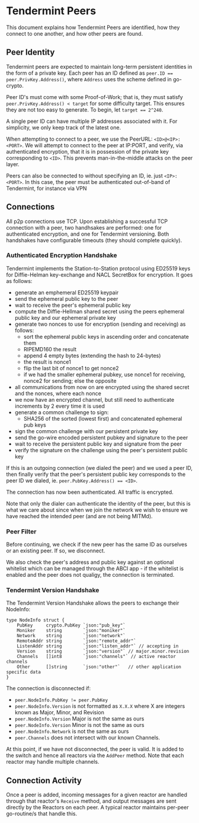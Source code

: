 # Tendermint Peers

This document explains how Tendermint Peers are identified, how they connect to one another,
and how other peers are found.

## Peer Identity

Tendermint peers are expected to maintain long-term persistent identities in the form of a private key.
Each peer has an ID defined as `peer.ID == peer.PrivKey.Address()`, where `Address` uses the scheme defined in go-crypto.

Peer ID's must come with some Proof-of-Work; that is,
they must satisfy `peer.PrivKey.Address() < target` for some difficulty target.
This ensures they are not too easy to generate. To begin, let `target == 2^240`.

A single peer ID can have multiple IP addresses associated with it.
For simplicity, we only keep track of the latest one.

When attempting to connect to a peer, we use the PeerURL: `<ID>@<IP>:<PORT>`.
We will attempt to connect to the peer at IP:PORT, and verify,
via authenticated encryption, that it is in possession of the private key
corresponding to `<ID>`. This prevents man-in-the-middle attacks on the peer layer.

Peers can also be connected to without specifying an ID, ie. just `<IP>:<PORT>`.
In this case, the peer must be authenticated out-of-band of Tendermint,
for instance via VPN

## Connections

All p2p connections use TCP.
Upon establishing a successful TCP connection with a peer,
two handhsakes are performed: one for authenticated encryption, and one for Tendermint versioning.
Both handshakes have configurable timeouts (they should complete quickly).

### Authenticated Encryption Handshake

Tendermint implements the Station-to-Station protocol
using ED25519 keys for Diffie-Helman key-exchange and NACL SecretBox for encryption.
It goes as follows:
- generate an emphemeral ED25519 keypair
- send the ephemeral public key to the peer
- wait to receive the peer's ephemeral public key
- compute the Diffie-Hellman shared secret using the peers ephemeral public key and our ephemeral private key
- generate two nonces to use for encryption (sending and receiving) as follows:
    - sort the ephemeral public keys in ascending order and concatenate them
    - RIPEMD160 the result
    - append 4 empty bytes (extending the hash to 24-bytes)
    - the result is nonce1
    - flip the last bit of nonce1 to get nonce2
    - if we had the smaller ephemeral pubkey, use nonce1 for receiving, nonce2 for sending;
        else the opposite
- all communications from now on are encrypted using the shared secret and the nonces, where each nonce
- we now have an encrypted channel, but still need to authenticate
increments by 2 every time it is used
- generate a common challenge to sign:
    - SHA256 of the sorted (lowest first) and concatenated ephemeral pub keys
- sign the common challenge with our persistent private key
- send the go-wire encoded persistent pubkey and signature to the peer
- wait to receive the persistent public key and signature from the peer
- verify the signature on the challenge using the peer's persistent public key


If this is an outgoing connection (we dialed the peer) and we used a peer ID,
then finally verify that the peer's persistent public key corresponds to the peer ID we dialed,
ie. `peer.PubKey.Address() == <ID>`.

The connection has now been authenticated. All traffic is encrypted.

Note that only the dialer can authenticate the identity of the peer,
but this is what we care about since when we join the network we wish to
ensure we have reached the intended peer (and are not being MITMd).

### Peer Filter

Before continuing, we check if the new peer has the same ID as ourselves or
an existing peer. If so, we disconnect.

We also check the peer's address and public key against
an optional whitelist which can be managed through the ABCI app -
if the whitelist is enabled and the peer does not qualigy, the connection is
terminated.


### Tendermint Version Handshake

The Tendermint Version Handshake allows the peers to exchange their NodeInfo:

```
type NodeInfo struct {
	PubKey     crypto.PubKey `json:"pub_key"`
	Moniker    string        `json:"moniker"`
	Network    string        `json:"network"`
	RemoteAddr string        `json:"remote_addr"`
	ListenAddr string        `json:"listen_addr"` // accepting in
	Version    string        `json:"version"` // major.minor.revision
    Channels   []int8        `json:"channels"` // active reactor channels
	Other      []string      `json:"other"`   // other application specific data
}
```

The connection is disconnected if:
- `peer.NodeInfo.PubKey != peer.PubKey`
- `peer.NodeInfo.Version` is not formatted as `X.X.X` where X are integers known as Major, Minor, and Revision
- `peer.NodeInfo.Version` Major is not the same as ours
- `peer.NodeInfo.Version` Minor is not the same as ours
- `peer.NodeInfo.Network` is not the same as ours
- `peer.Channels` does not intersect with our known Channels.


At this point, if we have not disconnected, the peer is valid.
It is added to the switch and hence all reactors via the `AddPeer` method.
Note that each reactor may handle multiple channels.

## Connection Activity

Once a peer is added, incoming messages for a given reactor are handled through
that reactor's `Receive` method, and output messages are sent directly by the Reactors
on each peer. A typical reactor maintains per-peer go-routine/s that handle this.

